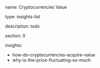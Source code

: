 name: Cryptocurrencies Value

type: insights-list

description: todo

section: 0

insights:
 - how-do-cryptocurrencies-acquire-value
 - why-is-the-price-fluctuating-so-much

